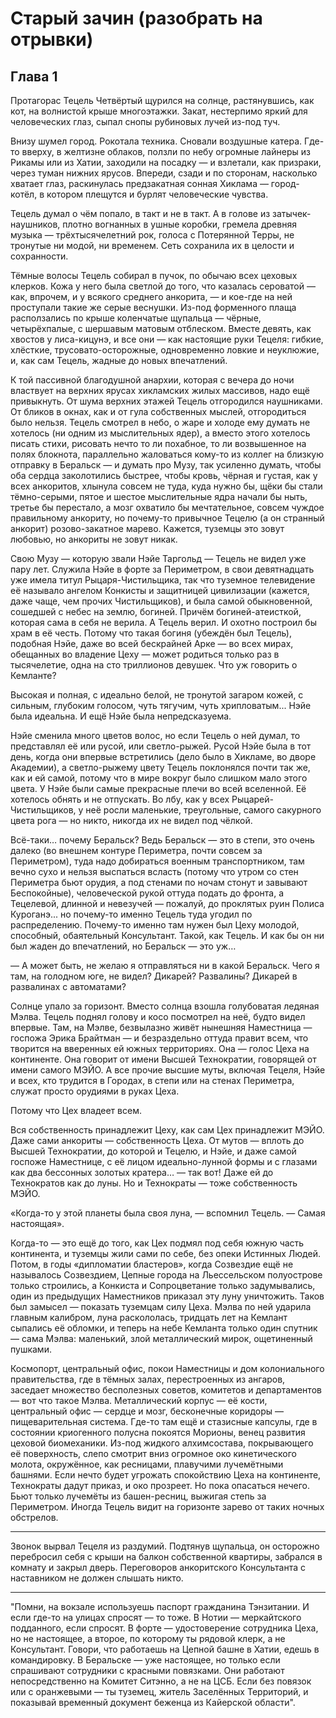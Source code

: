 # Старый зачин (разобрать на отрывки)
## Глава 1
Протагорас Тецель Четвёртый щурился на солнце, растянувшись, как кот, на волнистой крыше многоэтажки. Закат, нестерпимо яркий для человеческих глаз, сыпал снопы рубиновых лучей из-под туч.

Внизу шумел город. Рокотала техника. Сновали воздушные катера. Где-то вверху, в желтизне облаков, ползли по небу огромные лайнеры из Рикамы или из Хатии, заходили на посадку — и взлетали, как призраки, через туман нижних ярусов. Впереди, сзади и по сторонам, насколько хватает глаз, раскинулась предзакатная сонная Хиклама — город-котёл, в котором плещутся и бурлят человеческие чувства.

Тецель думал о чём попало, в такт и не в такт. А в голове из затычек-наушников, плотно вогнанных в ушные коробки, гремела древняя музыка — трёхтысячелетний рок, голоса с Потерянной Терры, не тронутые ни модой, ни временем. Сеть сохранила их в целости и сохранности.

Тёмные волосы Тецель собирал в пучок, по обычаю всех цеховых клерков. Кожа у него была светлой до того, что казалась сероватой — как, впрочем, и у всякого среднего анкорита, — и кое-где на ней проступали такие же серые веснушки. Из-под форменного плаща расползались по крыше коленчатые щупальца — чёрные, четырёхпалые, с шершавым матовым отблеском. Вместе девять, как хвостов у лиса-кицунэ, и все они — как настоящие руки Тецеля: гибкие, хлёсткие, трусовато-осторожные, одновременно ловкие и неуклюжие, и, как сам Тецель, жадные до новых впечатлений.

К той пассивной благодушной анархии, которая с вечера до ночи властвует на верхних ярусах хикламских жилых массивов, надо ещё привыкнуть. От шума верхних этажей Тецель отгородился наушниками. От бликов в окнах, как и от гула собственных мыслей, отгородиться было нельзя. Тецель смотрел в небо, о жаре и холоде ему думать не хотелось (ни одним из мыслительных ядер), а вместо этого хотелось писать стихи, рисовать нечто то ли похабное, то ли возвышенное на полях блокнота, параллельно жаловаться кому-то из коллег на близкую отправку в Беральск — и думать про Музу, так усиленно думать, чтобы оба сердца заколотились быстрее, чтобы кровь, чёрная и густая, как у всех анкоритов, хлынула совсем не туда, куда нужно бы, щёки бы стали тёмно-серыми, пятое и шестое мыслительные ядра начали бы ныть, третье бы перестало, а мозг охватило бы мечтательное, совсем чуждое правильному анкориту, но почему-то привычное Тецелю (а он странный анкорит) розово-закатное марево. Кажется, туземцы это зовут любовью, но анкориты не зовут никак.

Свою Музу — которую звали Нэйе Таргольд — Тецель не видел уже пару лет. Служила Нэйе в форте за Периметром, в свои девятнадцать уже имела титул Рыцаря-Чистильщика, так что туземное телевидение её называло ангелом Конкисты и защитницей цивилизации (кажется, даже чаще, чем прочих Чистильщиков), и была самой обыкновенной, сошедшей с небес на землю, богиней. Причём богиней-атеисткой, которая сама в себя не верила. А Тецель верил. И охотно построил бы храм в её честь. Потому что такая богиня (убеждён был Тецель), подобная Нэйе, даже во всей бескрайней Арке — во всех мирах, обещанных во владение Цеху — может родиться только раз в тысячелетие, одна на сто триллионов девушек. Что уж говорить о Кемланте?

Высокая и полная, с идеально белой, не тронутой загаром кожей, с сильным, глубоким голосом, чуть тягучим, чуть хрипловатым... Нэйе была идеальна. И ещё Нэйе была непредсказуема.

Нэйе сменила много цветов волос, но если Тецель о ней думал, то представлял её или русой, или светло-рыжей. Русой Нэйе была в тот день, когда они впервые встретились (дело было в Хикламе, во дворе Академии), а светло-рыжему цвету Тецель поклонялся почти так же, как и ей самой, потому что в мире вокруг было слишком мало этого цвета. У Нэйе были самые прекрасные плечи во всей вселенной. Её хотелось обнять и не отпускать. Во лбу, как у всех Рыцарей-Чистильщиков, у неё росли маленькие, треугольные, самого сакурного цвета рога — но никто, никогда их не видел под чёлкой.

Всё-таки… почему Беральск? Ведь Беральск — это в степи, это очень далеко (во внешнем контуре Периметра, почти совсем за Периметром), туда надо добираться военным транспортником, там вечно сухо и нельзя выспаться всласть (потому что утром со стен Периметра бьют орудия, а под стенами по ночам стонут и завывают Беспокойные), человеческой рукой оттуда подать до фронта, а Тецелевой, длинной и невезучей — пожалуй, до проклятых руин Полиса Куроганэ... но почему-то именно Тецель туда угодил по распределению. Почему-то именно там нужен был Цеху молодой, способный, обаятельный Консультант. Такой, как Тецель. И как бы он ни был жаден до впечатлений, но Беральск — это уж…

— А может быть, не желаю я отправляться ни в какой Беральск. Чего я там, на голодном юге, не видел? Дикарей? Развалины? Дикарей в развалинах с автоматами?

Солнце упало за горизонт. Вместо солнца взошла голубоватая ледяная Мэлва. Тецель поднял голову и косо посмотрел на неё, будто видел впервые. Там, на Мэлве, безвылазно живёт нынешняя Наместница — госпожа Эрика Брайтман — и безраздельно оттуда правит всем, что творится на вверенных ей южных территориях. Она — голос Цеха на континенте. Она говорит от имени Высшей Технократии, говорящей от имени самого МЭЙО. А все прочие высшие муты, включая Тецеля, Нэйе и всех, кто трудится в Городах, в степи или на стенах Периметра, служат просто орудиями в руках Цеха.

Потому что Цех владеет всем.

Вся собственность принадлежит Цеху, как сам Цех принадлежит МЭЙО. Даже сами анкориты — собственность Цеха. От мутов — вплоть до Высшей Технократии, до которой и Тецелю, и Нэйе, и даже самой госпоже Наместнице, с её лицом идеально-лунной формы и с глазами как два бессонных золотых кратера… — так вот! Даже ей до Технократов как до луны. Но и Технократы — тоже собственность МЭЙО.

«Когда-то у этой планеты была своя луна, — вспомнил Тецель. — Самая настоящая».

Когда-то — это ещё до того, как Цех подмял под себя южную часть континента, и туземцы жили сами по себе, без опеки Истинных Людей. Потом, в годы «дипломатии бластеров», когда Созвездие ещё не называлось Созвездием, Цепные города на Льессельском полуострове только строились, а Конкиста и Сопроцветание только задумывались, один из предыдущих Наместников приказал эту луну уничтожить. Таков был замысел — показать туземцам силу Цеха. Мэлва по ней ударила главным калибром, луна раскололась, тридцать лет на Кемлант сыпались её обломки, и теперь на небе Кемланта только один спутник — сама Мэлва: маленький, злой металлический мирок, ощетиненный пушками.

Космопорт, центральный офис, покои Наместницы и дом колониального правительства, где в тёмных залах, перестроенных из ангаров, заседает множество бесполезных советов, комитетов и департаментов — вот что такое Мэлва. Металлический корпус — её кости, центральный офис — сердце и мозг, бесконечные коридоры — пищеварительная система. Где-то там ещё и стазисные капсулы, где в состоянии криогенного полусна покоятся Морионы, венец развития цеховой биомеханики. Из-под жидкого алхимсостава, покрывающего её поверхность, слепо смотрит вниз огромное око кинетического молота, окружённое, как ресницами, плавучими лучемётными башнями. Если нечто будет угрожать спокойствию Цеха на континенте, Технократы дадут приказ, и око прозреет. Но пока опасаться нечего. Бьют только лучемёты из башен-ресниц, выжигая степь за Периметром. Иногда Тецель видит на горизонте зарево от таких ночных обстрелов.

***

Звонок вырвал Тецеля из раздумий. Подтянув щупальца, он осторожно перебросил себя с крыши на балкон собственной квартиры, забрался в комнату и закрыл дверь. Переговоров анкоритского Консультанта с наставником не должен слышать никто.

***

"Помни, на вокзале используешь паспорт гражданина Тэнзитании. И если где-то на улицах спросят — то тоже. В Нотии — меркайтского подданного, если спросят. В форте — удостоверение сотрудника Цеха, но не настоящее, а второе, по которому ты рядовой клерк, а не Консультант. Говори, что работаешь на Цепной башне в Хатии, едешь в командировку. В Беральске — уже настоящее, но только если спрашивают сотрудники с красными повязками. Они работают непосредственно на Комитет Ситэнно, а не на ЦСБ. Если без повязок или с оранжевыми — ты туземец, житель Заселённых Территорий, и показывай временный документ беженца из Кайерской области".

